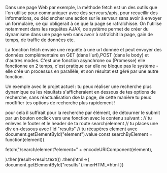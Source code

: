 
Dans une page Web par exemple, la méthode fetch est un des outils que l'on utilise pour communiquer avec des serveurs/apis, pour recueillir des informations, ou déclencher une action sur le serveur sans avoir à envoyer un formulaire, ce qui obligerait à ce que  la page se rafraîchisse. On l'utilise notamment dans les requêtes AJAX, ce système permet de créer du dynamisme dans une page web sans avoir à rafraîchit la page, gain de temps, de traffic de données etc.

La fonction fetch envoie une requête à une url donnée et peut envoyer des données complémentaire en GET (dans l'url),POST (dans le body) et d'autres modes. C'est une fonction asynchrone ou (Promesse) elle fonctionne en 2 temps, c'est pratique car elle ne bloque pas le système - elle crée un processus en parallèle, et son résultat est géré par une autre fonction.

Un exemple avec le projet actuel : tu peux réaliser une recherche plus dynamique ou les résultats s'afficheraient en dessous de tes options de recherche, sans réactualisation dse la page, de cette manière tu peux modfifier tes options de recherche plus rapidement !

pour cela il suffirait pour la recherche par élément, de détourner le submit par un bouton onclick vers une fonction avec le contenu suivant :
// tu enleves le footer et le header de ta route search/element
// tu places une div en-dessous avec l'id "results"
// tu récupères element avec document.getElementById("element").value
const searchByElement = function(element){

fetch("/search/element?element=" + encodeURIComponent(element),

).then(result=>result.text())
.then(html=>{  
   document.getElementById("results").innerHTML=html
     })
